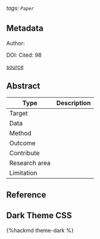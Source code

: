 ###### tags: `Paper`

## Metadata

Author: 

DOI: 
Cited: 98 

[source](https://www.mdpi.com/2227-7080/9/1/2)

## Abstract

| Type          | Description |
| ------------- | ----------- |
| Target        |             |
| Data          |             |
| Method        |             |
| Outcome       |             |
| Contribute    |             |
| Research area |             |
| Limitation    |             |

## Reference

## Dark Theme CSS

{%hackmd theme-dark %}
